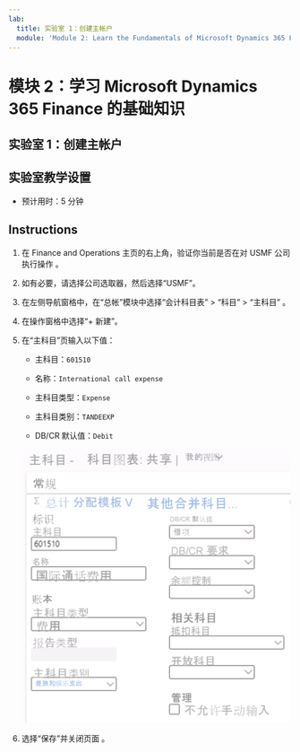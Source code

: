 ```yaml
---
lab:
  title: 实验室 1：创建主帐户
  module: 'Module 2: Learn the Fundamentals of Microsoft Dynamics 365 Finance'
---
```


# 模块 2：学习 Microsoft Dynamics 365 Finance 的基础知识

## 实验室 1：创建主帐户

## 实验室教学设置

   - 预计用时：5 分钟

## Instructions

1.  在 Finance and Operations 主页的右上角，验证你当前是否在对 USMF 公司执行操作 。 

2.  如有必要，请选择公司选取器，然后选择“USMF”。 

3.  在左侧导航窗格中，在“总帐”模块中选择“会计科目表” > “科目” > “主科目”   。

4.  在操作窗格中选择“+ 新建”。

5.  在“主科目”页输入以下值： 

    - 主科目：`601510`

    - 名称：`International call expense`

    - 主科目类型：`Expense`

    - 主科目类别：`TANDEEXP`

    - DB/CR 默认值：`Debit`

    ![主科目屏幕截图 - 会计科目表：与步骤 5 填充的字段共享页面](./media/m-002-explore-general-ledgers-in-microsoft-dynamics-365-finance-03.png)

6.  选择“保存”并关闭页面 。 

